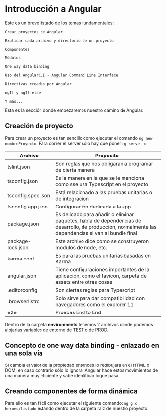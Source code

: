 # Introducción a Angular
Este es un breve listado de los temas fundamentales:

    Crear proyectos de Angular

    Explicar cada archivo y directorio de un proyecto

    Componentes

    Módulos

    One way data binding

    Uso del AngularCLI - Angular Command Line Interface

    Directivas creadas por Angular

    ngIf y ngIf-else

    Y más...

Esta es la sección donde empezaremos nuestro camino de Angular.


## Creación de proyecto

Para crear un proyecto es tan sencillo como ejecutar el comando `ng new nombreProyecto`.
Para correr el server sólo hay que poner `ng serve -o`

|Archivo|Proposito|
|--|--|
|tslint.json|Son reglas que nos obligaran a programar de cierta manera|
|tsconfig.json|Es la manera en la que se le menciona como sse usa Typescript en el proyecto|
|tsconfig.spec.json|Está relacionado a las pruebas unitarias o de integracion|
|tsconfig.app.json|Configuración dedicada a la app|
|package.json|Es delicado para añadir o eliminar paquetes, habla de dependencias de desarrollo, de producción, normalmente las dependencias si van al bundle final|
|package-lock.json|Este archivo dice como se construyeron modulos de node, etc.|
|karma.conf|Es para las pruebas unitarias basadas en Karma|
|angular.json|Tiene configuraciones importantes de la aplicación, como el favicon, carpeta de assets entre otras cosas|
|.editorconfig|Son ciertas reglas para Typescript|
|.browserlistrc| Solo sirve para dar compatibilidad con navegadores como el explorer 11|
|e2e|Pruebas End to End|


Dentro de la carpeta **environments** tenemos 2 archivos donde podemos alojarlas variables de entorno de TEST o de PROD.

## Concepto de one way data binding - enlazado en una sola vía

Si cambia el valor de la propiedad entonces lo redibujará en el HTML o DOM, en caso contrario sólo lo ignora, Angular hace estos movimientos de una manera muy eficiente y sabe identificar loque pasa.

## Creando componentes de forma dinámica
Para ello es tan fácil como ejecutar el siguiente comando: `ng g c heroes/listado` estando dentro de la carpeta raíz de nuestro proyecto.
